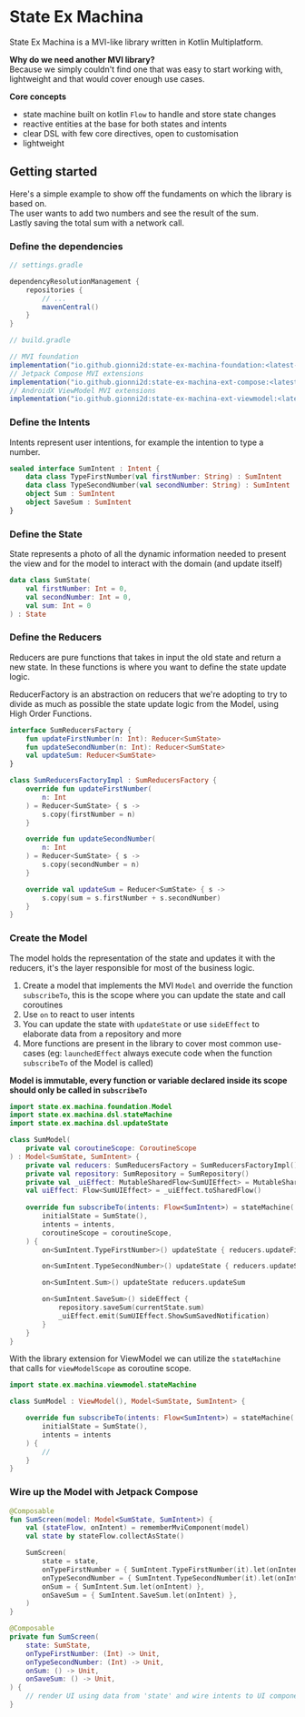 # State Ex Machina

State Ex Machina is a MVI-like library written in Kotlin Multiplatform.

**Why do we need another MVI library?**\
Because we simply couldn't find one that was easy to start working with, lightweight and that would
cover enough use cases.

**Core concepts**
  - state machine built on kotlin ```Flow``` to handle and store state changes  
  - reactive entities at the base for both states and intents
  - clear DSL with few core directives, open to customisation
  - lightweight

## Getting started

Here's a simple example to show off the fundaments on which the library is based on.\
The user wants to add two numbers and see the result of the sum.\
Lastly saving the total sum with a network call.

### Define the dependencies

```groovy
// settings.gradle

dependencyResolutionManagement {
    repositories {
        // ...
        mavenCentral()
    }
}

// build.gradle

// MVI foundation
implementation("io.github.gionni2d:state-ex-machina-foundation:<latest-version>")
// Jetpack Compose MVI extensions
implementation("io.github.gionni2d:state-ex-machina-ext-compose:<latest-version>")
// AndroidX ViewModel MVI extensions
implementation("io.github.gionni2d:state-ex-machina-ext-viewmodel:<latest-version>")
```

### Define the Intents

Intents represent user intentions, for example the intention to type a number.

```kotlin
sealed interface SumIntent : Intent {
    data class TypeFirstNumber(val firstNumber: String) : SumIntent
    data class TypeSecondNumber(val secondNumber: String) : SumIntent
    object Sum : SumIntent
    object SaveSum : SumIntent
}
```

### Define the State

State represents a photo of all the dynamic information needed to present the view and for the model
to interact with the domain (and update itself)

```kotlin
data class SumState(
    val firstNumber: Int = 0,
    val secondNumber: Int = 0,
    val sum: Int = 0
) : State
```

### Define the Reducers

Reducers are pure functions that takes in input the old state and return a new state. In these
functions is where you want to define the state update logic. 

ReducerFactory is an abstraction on reducers that we're adopting to try to divide as much as
possible the state update logic from the Model, using High Order Functions.

```kotlin
interface SumReducersFactory {
    fun updateFirstNumber(n: Int): Reducer<SumState>
    fun updateSecondNumber(n: Int): Reducer<SumState>
    val updateSum: Reducer<SumState>
}

class SumReducersFactoryImpl : SumReducersFactory {
    override fun updateFirstNumber(
        n: Int
    ) = Reducer<SumState> { s ->
        s.copy(firstNumber = n)
    }

    override fun updateSecondNumber(
        n: Int
    ) = Reducer<SumState> { s ->
        s.copy(secondNumber = n)
    }

    override val updateSum = Reducer<SumState> { s ->
        s.copy(sum = s.firstNumber + s.secondNumber)
    }
}
```

### Create the Model

The model holds the representation of the state and updates it with the reducers, it's the layer
responsible for most of the business logic.

1. Create a model that implements the MVI `Model` and override the function `subscribeTo`,
    this is the scope where you can update the state and call coroutines
2. Use `on` to react to user intents
3. You can update the state with `updateState` or use `sideEffect` to elaborate data from a repository and more
4. More functions are present in the library to cover most common use-cases (eg: `launchedEffect` always execute code when the function `subscribeTo` of the Model is called)

**Model is immutable, every function or variable declared inside its scope should only be called in `subscribeTo`**

```kotlin
import state.ex.machina.foundation.Model
import state.ex.machina.dsl.stateMachine
import state.ex.machina.dsl.updateState

class SumModel(
    private val coroutineScope: CoroutineScope
) : Model<SumState, SumIntent> {
    private val reducers: SumReducersFactory = SumReducersFactoryImpl()
    private val repository: SumRepository = SumRepository()
    private val _uiEffect: MutableSharedFlow<SumUIEffect> = MutableSharedFlow()
    val uiEffect: Flow<SumUIEffect> = _uiEffect.toSharedFlow()
    
    override fun subscribeTo(intents: Flow<SumIntent>) = stateMachine(
        initialState = SumState(),
        intents = intents,
        coroutineScope = coroutineScope,
    ) {
        on<SumIntent.TypeFirstNumber>() updateState { reducers.updateFirstNumber(it.firstNumber.toInt()) }

        on<SumIntent.TypeSecondNumber>() updateState { reducers.updateSecondNumber(it.secondNumber.toInt()) }

        on<SumIntent.Sum>() updateState reducers.updateSum

        on<SumIntent.SaveSum>() sideEffect {
            repository.saveSum(currentState.sum)
            _uiEffect.emit(SumUIEffect.ShowSumSavedNotification)
        }
    }
}
```

With the library extension for ViewModel we can utilize the `stateMachine` that calls
for `viewModelScope` as coroutine scope.

```kotlin
import state.ex.machina.viewmodel.stateMachine

class SumModel : ViewModel(), Model<SumState, SumIntent> {

    override fun subscribeTo(intents: Flow<SumIntent>) = stateMachine(
        initialState = SumState(),
        intents = intents
    ) {
        // 
    }
}
```


### Wire up the Model with Jetpack Compose

```kotlin
@Composable
fun SumScreen(model: Model<SumState, SumIntent>) {
    val (stateFlow, onIntent) = rememberMviComponent(model)
    val state by stateFlow.collectAsState()

    SumScreen(
        state = state,
        onTypeFirstNumber = { SumIntent.TypeFirstNumber(it).let(onIntent) },
        onTypeSecondNumber = { SumIntent.TypeSecondNumber(it).let(onIntent) },
        onSum = { SumIntent.Sum.let(onIntent) },
        onSaveSum = { SumIntent.SaveSum.let(onIntent) },
    )
}

@Composable
private fun SumScreen(
    state: SumState,
    onTypeFirstNumber: (Int) -> Unit,
    onTypeSecondNumber: (Int) -> Unit,
    onSum: () -> Unit,
    onSaveSum: () -> Unit,
) {
    // render UI using data from 'state' and wire intents to UI components actions
}
```

